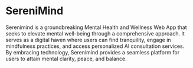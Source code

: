 # SereniMind
Serenimind is a groundbreaking Mental Health and Wellness Web App that seeks to elevate mental well-being through a comprehensive approach. It serves as a digital haven where users can find tranquility, engage in mindfulness practices, and access personalized AI consultation services. By embracing technology, Serenimind provides a seamless platform for users to attain mental clarity, peace, and balance.

